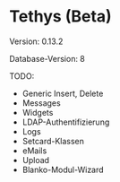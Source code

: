 Tethys (Beta)
=============

Version: 0.13.2

Database-Version: 8

TODO:
* Generic Insert, Delete
* Messages
* Widgets
* LDAP-Authentifizierung
* Logs
* Setcard-Klassen
* eMails
* Upload
* Blanko-Modul-Wizard
